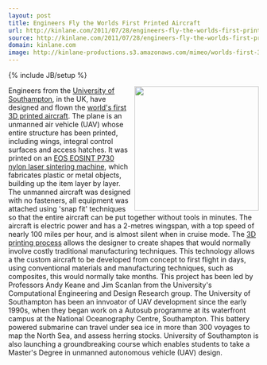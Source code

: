 ```yaml
---
layout: post
title: Engineers Fly the Worlds First Printed Aircraft
url: http://kinlane.com/2011/07/28/engineers-fly-the-worlds-first-printed-aircraft/
source: http://kinlane.com/2011/07/28/engineers-fly-the-worlds-first-printed-aircraft/
domain: kinlane.com
image: http://kinlane-productions.s3.amazonaws.com/mimeo/worlds-first-3d-printed-aircraft.jpg
---
```

{% include JB/setup %}<p>
     <a title="worlds first 3D printed aircraft"
        href="http://www.eurekalert.org/pub_releases/2011-07/uos-sef072811.php"><img src="http://kinlane-productions.s3.amazonaws.com/mimeo/worlds-first-3d-printed-aircraft.jpg"
          alt=""
          width="250"
          align="right" /></a>Engineers from the <a title="University of Southhampton"
        href="http://www.soton.ac.uk/">University of Southampton</a>, in the UK, have designed and flown the <a title="worlds first 3D printed aircraft"
        href="http://www.eurekalert.org/pub_releases/2011-07/uos-sef072811.php">world's first 3D printed aircraft</a>. The plane is an unmanned air vehicle (UAV) whose entire structure has been printed, including wings, integral control surfaces and access hatches. It was printed on an <a href="http://www.rmsiberia.com/Producto/eosint_p730_en.pdf">EOS EOSINT P730 nylon laser sintering machine</a>, which fabricates plastic or metal objects, building up the item layer by layer. The unmanned aircraft was designed with no fasteners, all equipment was attached using 'snap fit' techniques so that the entire aircraft can be put together without tools in minutes. The aircraft is electric power and has a 2-metres wingspan, with a top speed of nearly 100 miles per hour, and is almost silent when in cruise mode. The <a title="3D Printing Process"
        href="http://developer.mimeo.com/blog/blog_detail.php?ID=165">3D printing process</a> allows the designer to create shapes that would normally involve costly traditional manufacturing techniques. This technology allows a the custom aircraft to be developed from concept to first flight in days, using conventional materials and manufacturing techniques, such as composites, this would normally take months. This project has been led by Professors Andy Keane and Jim Scanlan from the University's Computational Engineering and Design Research group. The University of Southampton has been an innvoator of UAV development since the early 1990s, when they began work on a Autosub programme at its waterfront campus at the National Oceanography Centre, Southampton. This battery powered submarine can travel under sea ice in more than 300 voyages to map the North Sea, and assess herring stocks. University of Southampton is also launching a groundbreaking course which enables students to take a Master's Degree in unmanned autonomous vehicle (UAV) design.
</p>